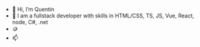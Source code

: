 - 👋 Hi, I’m Quentin
- 👀 I am a fullstack developer with skills in HTML/CSS, TS, JS, Vue, React, node, C#, .net
- 🪙 
- 📫 

<!---
/@Q-Mick is a ✨ special ✨ repository because its `README.md` (this file) appears on your GitHub profile.
You can click the Preview link to take a look at your changes.
--->
